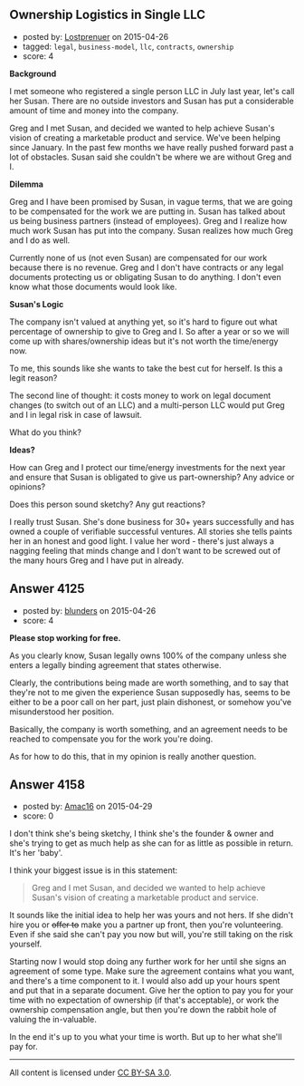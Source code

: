 ## Ownership Logistics in Single LLC

- posted by: [Lostprenuer](https://stackexchange.com/users/6208624/lostprenuer) on 2015-04-26
- tagged: `legal`, `business-model`, `llc`, `contracts`, `ownership`
- score: 4

**Background**

I met someone who registered a single person LLC in July last year, let's call her Susan. There are no outside investors and Susan has put a considerable amount of time and money into the company. 

Greg and I met Susan, and decided we wanted to help achieve Susan's vision of creating a marketable product and service. We've been helping since January. In the past few months we have really pushed forward past a lot of obstacles. Susan said she couldn't be where we are without Greg and I. 

**Dilemma**

Greg and I have been promised by Susan, in vague terms, that we are going to be compensated for the work we are putting in. Susan has talked about us being business partners (instead of employees). Greg and I realize how much work Susan has put into the company. Susan realizes how much Greg and I do as well. 

Currently none of us (not even Susan) are compensated for our work because there is no revenue. Greg and I don't have contracts or any legal documents protecting us or obligating Susan to do anything. I don't even know what those documents would look like. 

**Susan's Logic**

The company isn't valued at anything yet, so it's hard to figure out what percentage of ownership to give to Greg and I. So after a year or so we will come up with shares/ownership ideas but it's not worth the time/energy now.

To me, this sounds like she wants to take the best cut for herself. Is this a legit reason?

The second line of thought: it costs money to work on legal document changes (to switch out of an LLC) and a multi-person LLC would put Greg and I in legal risk in case of lawsuit. 

What do you think?

**Ideas?**

How can Greg and I protect our time/energy investments for the next year and ensure that Susan is obligated to give us part-ownership? Any advice or opinions? 

Does this person sound sketchy? Any gut reactions?

I really trust Susan. She's done business for 30+ years successfully and has owned a couple of verifiable successful ventures. All stories she tells paints her in an honest and good light. I value her word - there's just always a nagging feeling that minds change and I don't want to be screwed out of the many hours Greg and I have put in already. 




## Answer 4125

- posted by: [blunders](https://stackexchange.com/users/216182/blunders) on 2015-04-26
- score: 4

**Please stop working for free.** 

As you clearly know, Susan legally owns 100% of the company unless she enters a legally binding agreement that states otherwise.

Clearly, the contributions being made are worth something, and to say that they're not to me given the experience Susan supposedly has, seems to be either to be a poor call on her part, just plain dishonest, or somehow you've misunderstood her position.

Basically, the company is worth something, and an agreement needs to be reached to compensate you for the work you're doing.

As for how to do this, that in my opinion is really another question.


## Answer 4158

- posted by: [Amac16](https://stackexchange.com/users/4951349/amac16) on 2015-04-29
- score: 0

I don't think she's being sketchy, I think she's the founder & owner and she's trying to get as much help as she can for as little as possible in return.  It's her 'baby'.

I think your biggest issue is in this statement:

> Greg and I met Susan, and decided we wanted to help achieve Susan's vision of creating a marketable product and service.

It sounds like the initial idea to help her was yours and not hers. If she didn't hire you or <strike>offer to</strike> make you a partner up front, then you're volunteering.  Even if she said she can't pay you now but will, you're still taking on the risk yourself.

Starting now I would stop doing any further work for her until she signs an agreement of some type.  Make sure the agreement contains what you want, and there's a time component to it.  I would also add up your hours spent and put that in a separate document.  Give her the option to pay you for your time with no expectation of ownership (if that's acceptable), or work the ownership compensation angle, but then you're down the rabbit hole of valuing the in-valuable.

In the end it's up to you what your time is worth. But up to her what she'll pay for.



---

All content is licensed under [CC BY-SA 3.0](https://creativecommons.org/licenses/by-sa/3.0/).
